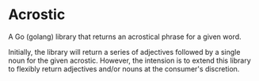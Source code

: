 # Acrostic
A Go (golang) library that returns an acrostical phrase for a given word.

Initially, the library will return a series of adjectives followed by a
single noun for the given acrostic.  However, the intension is to extend
this library to flexibly return adjectives and/or nouns at the consumer's
discretion.
